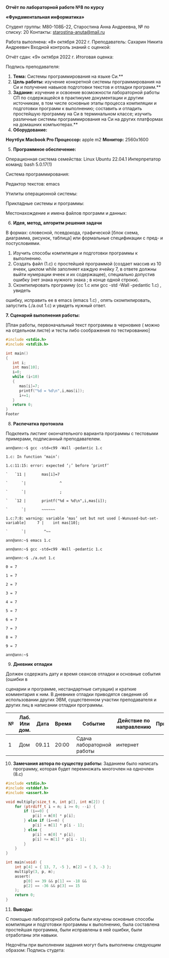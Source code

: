 ﻿**Отчёт по лабораторной работе №8 по курсу** 

**«Фундаментальная информатика»** 

Студент группы: М80-108Б-22, Старостина Анна Андреевна, № по списку: 20 Контакты: <starostina-anuta@mail.ru> 

Работа выполнена: «8» октября 2022 г. Преподаватель: Сахарин Никита Андреевич Входной контроль знаний с оценкой: 

Отчёт сдан: «9» октября 2022 г. Итоговая оценка: 

Подпись преподавателя:    

1. **Тема:** Системы программирования на языке Си.** 
1. **Цель  работы:**  изучение  конкретной  системы  программирования  на  Си  и получение навыков подготовки текстов и отладки программ.**  
1. **Задание:**  изучение  и  освоение  возможности  лабораторной  работы  СП  по содержащейся  в  практикуме  документации  и  другим  источникам,  в  том  числе основные  этапы  процесса  компиляции  и  подготовки  программ  к  выполнению; составить  и  отладить  простейшую  программу  на  Си  в  терминальном  классе; изучить различные системы программирования на Си на других платформах на домашних компьютерах.** 
1. **Оборудование:**  

**Ноутбук Macbook Pro  Процессор:** apple m2  **Монитор:** 2560х1600 

5. **Программное обеспечение:**  

Операционная система семейства: Linux Ubuntu 22.04.1 Интерпретатор команд: bash 5.0.17(1) 

Система программирования:  

Редактор текстов: emacs 

Утилиты операционной системы: 

Прикладные системы и программы: 

Местонахождение и имена файлов программ и данных: 

6. **Идея, метод, алгоритм решения задачи** 

В  формах:  словесной,  псевдокода,  графической  [блок  схема,  диаграмма,  рисунок, таблица] или формальные спецификации с пред- и постусловиями. 

1. Изучить способы компиляции и подготовки программы к выполнению. 
1. Создать файл (1.c) с простейшей программой (создает массив из 10 ячеек, циклом while  заполняет  каждую  ячейку  7,  в  ответе  должны  выйти  нумерации  ячеек  и  их содержащее), специально допустив ошибку (нет знака нужного знака ; в конце одной строки). 
1. Скомпилировать  программу  (cc  1.c  или  gcc  -std  -Wall  -pedantic  1.c)  ,  увидеть 

ошибку, исправить ее в emacs (emacs 1.c) , опять скомпилировать, запустить (./a.out 1.c) и увидеть нужный ответ. 

**7. Сценарий выполнения работы:** 

[План работы, первоначальный текст программы в черновике ( можно на отдельном листе) и тесты либо соображения по тестированию] 
``` :src/1.c
#include <stdio.h>
#include <stdlib.h>

int main()
{
   int i;
   int mas[10];
   i=0;
   while (i<10)
   {
      mas[i]=7;
      printf("%d = %d\n",i,mas[i]);
      i+=1;
   }
   return 0;
}
Footer
```

8. **Распечатка протокола**  

Подклеить  листинг  окончательного  варианта  программы  с  тестовыми  примерами, подписанный преподавателем. 
```
ann@ann:~$ gcc -std=c99 -Wall -pedantic 1.c 

1.c: In function ‘main’: 

1.c:11:15: error: expected ‘;’ before ‘printf’ 

`   `11 |       mas[i]=7 

`      `|               ^ 

`      `|               ; 

`   `12 |       printf("%d = %d\n",i,mas[i]); 

`      `|       ~~~~~~    

1.c:7:8: warning: variable ‘mas’ set but not used [-Wunused-but-set-variable]     7 |    int mas[10]; 

`      `|        ^~~ 

ann@ann:~$ emacs 1.c 

ann@ann:~$ gcc -std=c99 -Wall -pedantic 1.c 

ann@ann:~$ ./a.out 1.c 

0 = 7 

1 = 7 

2 = 7 

3 = 7 

4 = 7 

5 = 7 

6 = 7 

7 = 7 

8 = 7 

9 = 7 

ann@ann:~$  
```
9. **Дневник отладки** 

Должен  содержать  дату  и  время  сеансов  отладки  и  основные  события  (ошибки  в 

сценарии и программе, нестандартные ситуации) и краткие комментария к ним. В дневнике отладки приводятся сведения об использовании других ЭВМ, существенном участии преподавателя и других лиц в написании отладки программы. 



|**№**|**Лаб. Или дом.**|**Дата**|**Время**|**Событие**|**Действие по направлению**|**Примечание**|
| - | - | - | - | - | - | - |
|1|Дом|09.11|20:00|Сдача лабораторной работы|интернет||


10. **Замечания автора по существу работы:** 
Заданием было написать программу, которая будет перемножать многочлен на одночлен (8.c)
``` :src/8.c
#include <stdio.h>
#include <stddef.h>
#include <assert.h>

void multiply(size_t n, int p[], int m[2]) {
    for (ptrdiff_t i = n; i >= 0; --i) {
        if (i==0) {
            p[i] = m[0] * p[i];
        } else if (i==n) {
            p[i] = m[1] * p[i - 1];
        } else {
            p[i] = m[0] * p[i];
            p[i] += m[1] * p[i - 1];
        }
    }
}

int main(void) {
    int p[4] = { 13, 7, -5 }, m[2] = { 3, -3 };
    multiply(3, p, m);
    assert(
        p[0] == 39 && p[1] == -18 &&
        p[2] == -36 && p[3] == 15
    );
    return 0;
}
```
11. **Выводы:** 

С помощью лабораторной работы были изучены основные способы компиляции и подготовки программы к выполнению, была составлена простейшая программа, были исправлены в ней ошибки, были отработаны эти навыки. 

Недочёты при выполнении задания могут быть выполнены следующим образом: Подпись студета: 
